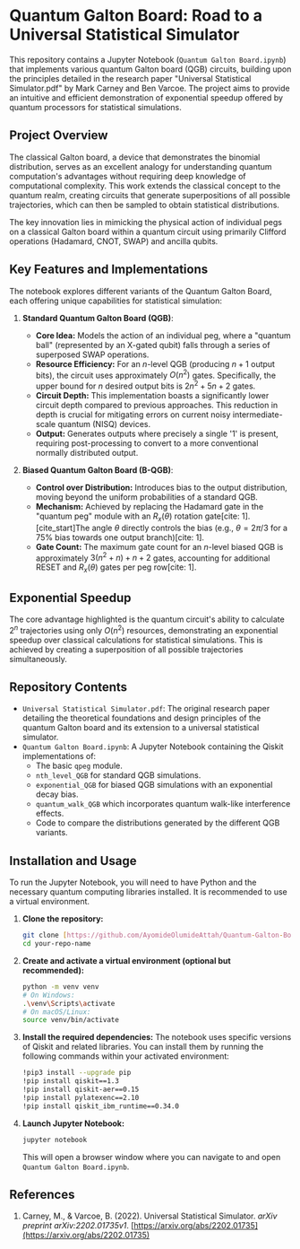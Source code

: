 # Quantum Galton Board: Road to a Universal Statistical Simulator

This repository contains a Jupyter Notebook (`Quantum Galton Board.ipynb`) that implements various quantum Galton board (QGB) circuits, building upon the principles detailed in the research paper "Universal Statistical Simulator.pdf" by Mark Carney and Ben Varcoe. The project aims to provide an intuitive and efficient demonstration of exponential speedup offered by quantum processors for statistical simulations.

## Project Overview

The classical Galton board, a device that demonstrates the binomial distribution, serves as an excellent analogy for understanding quantum computation's advantages without requiring deep knowledge of computational complexity. This work extends the classical concept to the quantum realm, creating circuits that generate superpositions of all possible trajectories, which can then be sampled to obtain statistical distributions.

The key innovation lies in mimicking the physical action of individual pegs on a classical Galton board within a quantum circuit using primarily Clifford operations (Hadamard, CNOT, SWAP) and ancilla qubits.

## Key Features and Implementations

The notebook explores different variants of the Quantum Galton Board, each offering unique capabilities for statistical simulation:

1.  **Standard Quantum Galton Board (QGB)**:
    * **Core Idea:** Models the action of an individual peg, where a "quantum ball" (represented by an X-gated qubit) falls through a series of superposed SWAP operations.
    * **Resource Efficiency:** For an $n$-level QGB (producing $n+1$ output bits), the circuit uses approximately $O(n^2)$ gates. Specifically, the upper bound for $n$ desired output bits is $2n^2 + 5n + 2$ gates.
    * **Circuit Depth:** This implementation boasts a significantly lower circuit depth compared to previous approaches. This reduction in depth is crucial for mitigating errors on current noisy intermediate-scale quantum (NISQ) devices.
    * **Output:** Generates outputs where precisely a single '1' is present, requiring post-processing to convert to a more conventional normally distributed output.

2.  **Biased Quantum Galton Board (B-QGB)**:
    * **Control over Distribution:** Introduces bias to the output distribution, moving beyond the uniform probabilities of a standard QGB.
    * **Mechanism:** Achieved by replacing the Hadamard gate in the "quantum peg" module with an $R_x(\theta)$ rotation gate[cite: 1]. [cite_start]The angle $\theta$ directly controls the bias (e.g., $\theta = 2\pi/3$ for a 75% bias towards one output branch)[cite: 1].
    * **Gate Count:** The maximum gate count for an $n$-level biased QGB is approximately $3(n^2+n)+n+2$ gates, accounting for additional RESET and $R_x(\theta)$ gates per peg row[cite: 1].

## Exponential Speedup

The core advantage highlighted is the quantum circuit's ability to calculate $2^n$ trajectories using only $O(n^2)$ resources, demonstrating an exponential speedup over classical calculations for statistical simulations. This is achieved by creating a superposition of all possible trajectories simultaneously.

## Repository Contents

* `Universal Statistical Simulator.pdf`: The original research paper detailing the theoretical foundations and design principles of the quantum Galton board and its extension to a universal statistical simulator.
* `Quantum Galton Board.ipynb`: A Jupyter Notebook containing the Qiskit implementations of:
    * The basic `qpeg` module.
    * `nth_level_QGB` for standard QGB simulations.
    * `exponential_QGB` for biased QGB simulations with an exponential decay bias.
    * `quantum_walk_QGB` which incorporates quantum walk-like interference effects.
    * Code to compare the distributions generated by the different QGB variants.

## Installation and Usage

To run the Jupyter Notebook, you will need to have Python and the necessary quantum computing libraries installed. It is recommended to use a virtual environment.

1.  **Clone the repository:**
    ```bash
    git clone [https://github.com/AyomideOlumideAttah/Quantum-Galton-Boards.git](https://github.com/AyomideOlumideAttah/Quantum-Galton-Boards.git)
    cd your-repo-name
    ```

2.  **Create and activate a virtual environment (optional but recommended):**
    ```bash
    python -m venv venv
    # On Windows:
    .\venv\Scripts\activate
    # On macOS/Linux:
    source venv/bin/activate
    ```

3.  **Install the required dependencies:**
    The notebook uses specific versions of Qiskit and related libraries. You can install them by running the following commands within your activated environment:
    ```bash
    !pip3 install --upgrade pip
    !pip install qiskit==1.3
    !pip install qiskit-aer==0.15
    !pip install pylatexenc==2.10
    !pip install qiskit_ibm_runtime==0.34.0
    ```

4.  **Launch Jupyter Notebook:**
    ```bash
    jupyter notebook
    ```
    This will open a browser window where you can navigate to and open `Quantum Galton Board.ipynb`.

## References

1.  Carney, M., & Varcoe, B. (2022). Universal Statistical Simulator. *arXiv preprint arXiv:2202.01735v1*. [https://arxiv.org/abs/2202.01735](https://arxiv.org/abs/2202.01735)
